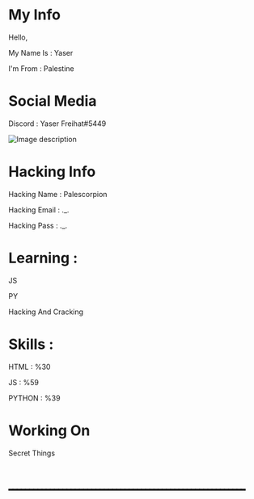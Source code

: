 # My Info

Hello, 

My Name Is : Yaser

I'm From : Palestine

# Social Media 

Discord : Yaser Freihat#5449

![Image description](https://github.com/Yaser-Freihat/Yaser-Freihat/blob/main/Rainbow%20Line.gif)

# Hacking Info 

Hacking Name : Palescorpion

Hacking Email : ._.

Hacking Pass : ._.

# Learning : 

JS 

PY 

Hacking And Cracking

# Skills : 

HTML : %30

JS : %59

PYTHON : %39

# Working On 

Secret Things 

# ـــــــــــــــــــــــــــــــــــــــــــــــــــــــــ
